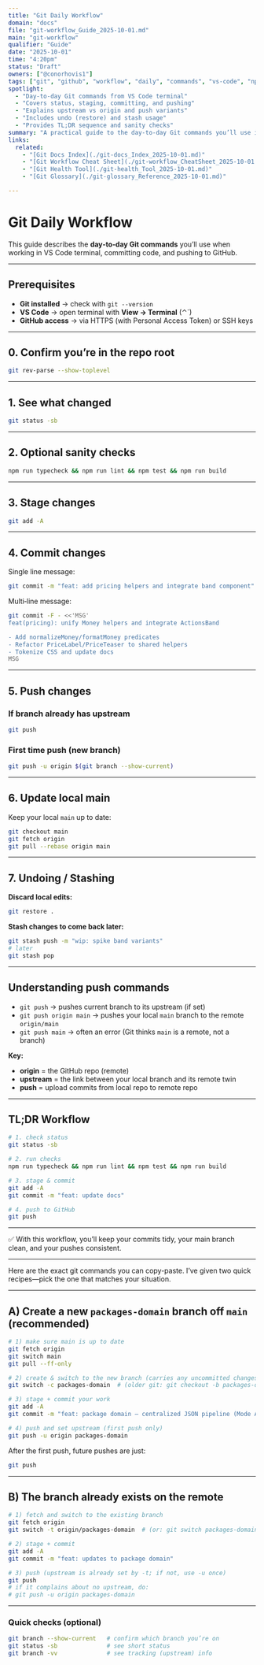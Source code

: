 ```yaml
---
title: "Git Daily Workflow"
domain: "docs"
file: "git-workflow_Guide_2025-10-01.md"
main: "git-workflow"
qualifier: "Guide"
date: "2025-10-01"
time: "4:20pm"
status: "Draft"
owners: ["@conorhovis1"]
tags: ["git", "github", "workflow", "daily", "commands", "vs-code", "npm"]
spotlight:
  - "Day-to-day Git commands from VS Code terminal"
  - "Covers status, staging, committing, and pushing"
  - "Explains upstream vs origin and push variants"
  - "Includes undo (restore) and stash usage"
  - "Provides TL;DR sequence and sanity checks"
summary: "A practical guide to the day-to-day Git commands you’ll use in the VS Code terminal—checking status, running optional checks, staging and committing changes, pushing to GitHub (including first-time upstream setup), keeping main up to date, undoing or stashing work, and understanding push variants like 'git push' vs 'git push origin main'."
links:
  related:
    - "[Git Docs Index](./git-docs_Index_2025-10-01.md)"
    - "[Git Workflow Cheat Sheet](./git-workflow_CheatSheet_2025-10-01.md)"
    - "[Git Health Tool](./git-health_Tool_2025-10-01.md)"
    - "[Git Glossary](./git-glossary_Reference_2025-10-01.md)"

---
```


# Git Daily Workflow

This guide describes the **day‑to‑day Git commands** you’ll use when working in VS Code terminal, committing code, and pushing to GitHub.

---

## Prerequisites

- **Git installed** → check with `git --version`
- **VS Code** → open terminal with **View → Terminal** (⌃`)
- **GitHub access** → via HTTPS (with Personal Access Token) or SSH keys

---

## 0. Confirm you’re in the repo root
```bash
git rev-parse --show-toplevel
```

---

## 1. See what changed
```bash
git status -sb
```

---

## 2. Optional sanity checks
```bash
npm run typecheck && npm run lint && npm test && npm run build
```

---

## 3. Stage changes
```bash
git add -A
```

---

## 4. Commit changes
Single line message:
```bash
git commit -m "feat: add pricing helpers and integrate band component"
```

Multi‑line message:
```bash
git commit -F - <<'MSG'
feat(pricing): unify Money helpers and integrate ActionsBand

- Add normalizeMoney/formatMoney predicates
- Refactor PriceLabel/PriceTeaser to shared helpers
- Tokenize CSS and update docs
MSG
```

---

## 5. Push changes

### If branch already has upstream
```bash
git push
```

### First time push (new branch)
```bash
git push -u origin $(git branch --show-current)
```

---

## 6. Update local main
Keep your local `main` up to date:
```bash
git checkout main
git fetch origin
git pull --rebase origin main
```

---

## 7. Undoing / Stashing

**Discard local edits:**
```bash
git restore .
```

**Stash changes to come back later:**
```bash
git stash push -m "wip: spike band variants"
# later
git stash pop
```

---

## Understanding push commands

- `git push` → pushes current branch to its upstream (if set)
- `git push origin main` → pushes your local `main` branch to the remote `origin/main`
- `git push main` → often an error (Git thinks `main` is a remote, not a branch)

**Key:**
- **origin** = the GitHub repo (remote)
- **upstream** = the link between your local branch and its remote twin
- **push** = upload commits from local repo to remote repo

---

## TL;DR Workflow

```bash
# 1. check status
git status -sb

# 2. run checks
npm run typecheck && npm run lint && npm test && npm run build

# 3. stage & commit
git add -A
git commit -m "feat: update docs"

# 4. push to GitHub
git push
```

---

✅ With this workflow, you’ll keep your commits tidy, your main branch clean, and your pushes consistent.

---

Here are the exact git commands you can copy-paste. I’ve given two quick recipes—pick the one that matches your situation.

---

## A) Create a new `packages-domain` branch off `main` (recommended)

```bash
# 1) make sure main is up to date
git fetch origin
git switch main
git pull --ff-only

# 2) create & switch to the new branch (carries any uncommitted changes)
git switch -c packages-domain  # (older git: git checkout -b packages-domain)

# 3) stage + commit your work
git add -A
git commit -m "feat: package domain — centralized JSON pipeline (Mode A)"

# 4) push and set upstream (first push only)
git push -u origin packages-domain
```

After the first push, future pushes are just:

```bash
git push
```

---

## B) The branch already exists on the remote

```bash
# 1) fetch and switch to the existing branch
git fetch origin
git switch -t origin/packages-domain  # (or: git switch packages-domain)

# 2) stage + commit
git add -A
git commit -m "feat: updates to package domain"

# 3) push (upstream is already set by -t; if not, use -u once)
git push
# if it complains about no upstream, do:
# git push -u origin packages-domain
```

---

### Quick checks (optional)

```bash
git branch --show-current   # confirm which branch you’re on
git status -sb              # see short status
git branch -vv              # see tracking (upstream) info
```

